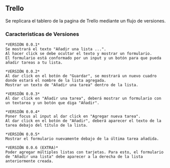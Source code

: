 ## Trello

Se replicara el tablero de la pagina de Trello mediante un flujo de versiones.

### Caracteristicas de Versiones

    *VERSIÓN 0.0.1*
    Se mostrará el texto "Añadir una lista ...".
    Al hacer click se debe ocultar el texto y mostrar un formulario.
    El formulario está conformado por un input y un botón para que pueda añadir tareas a tu lista.

    *VERSIÓN 0.0.2*
    Al dar click en el botón de "Guardar", se mostrará un nuevo cuadro donde estará el nombre de la lista agregada.
    Mostrar un texto de "Añadir una tarea" dentro de la lista.

    *VERSIÓN 0.0.3*
    Al dar click en "Añadir una tarea", deberá mostrar un formulario con un textarea y un botón que diga "Añadir".

    *VERSIÓN 0.0.4*
    Poner focus al input al dar click en "Agregar nueva tarea".
    Al dar click en el botón de "Añadir", deberá aparecer el texto de la tarea debajo del título de la lista.

    *VERSIÓN 0.0.5*
    Mostrar el formulario nuevamente debajo de la última tarea añadida.
    
    *VERSIÓN 0.0.6 (EXTRA)*
    Poder agregar múltiples listas con tarjetas. Para esto, el formulario de "Añadir una lista" debe aparecer a la derecha de la lista anteriormente creada.